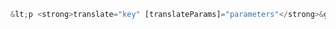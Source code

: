 ```typescript
&lt;p <strong>translate="key" [translateParams]="parameters"</strong>&gt;&lt;/p&gt;
```
